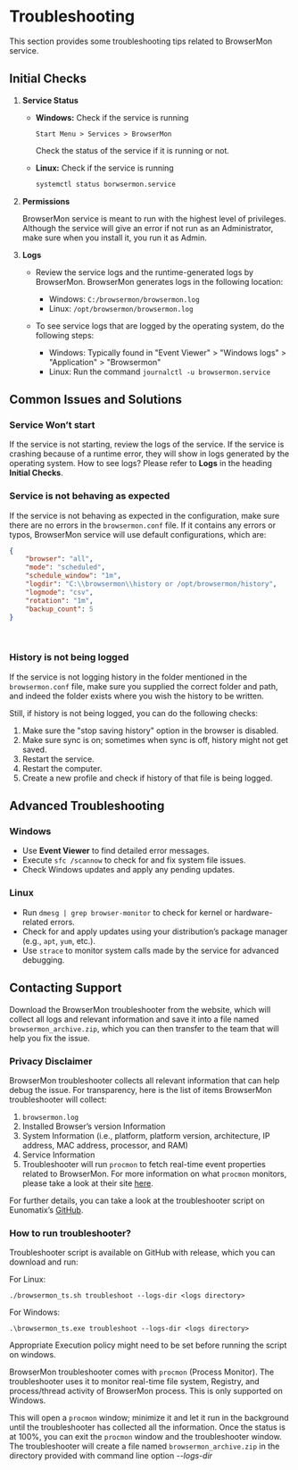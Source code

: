 # Troubleshooting

This section provides some troubleshooting tips related to BrowserMon service.

## Initial Checks

1. **Service Status**

   - **Windows:** Check if the service is running
        
     ```
     Start Menu > Services > BrowserMon
     ```
        
     Check the status of the service if it is running or not.
   
   - **Linux:** Check if the service is running
        
     ```bash
     systemctl status borwsermon.service
     ```
   
2. **Permissions**

   BrowserMon service is meant to run with the highest level of privileges. Although the service will give an error if not run as an Administrator, make sure when you install it, you run it as Admin.
   
3. **Logs**

   - Review the service logs and the runtime-generated logs by BrowserMon. BrowserMon generates logs in the following location:
   
     - Windows: `C:/browsermon/browsermon.log`
     - Linux: `/opt/browsermon/browsermon.log`
   
   - To see service logs that are logged by the operating system, do the following steps:
   
     - Windows: Typically found in "Event Viewer" > "Windows logs" > "Application" > "Browsermon"
     - Linux: Run the command `journalctl -u browsermon.service`

## Common Issues and Solutions

### Service Won’t start

If the service is not starting, review the logs of the service. If the service is crashing because of a runtime error, they will show in logs generated by the operating system. How to see logs? Please refer to **Logs** in the heading **Initial Checks**.
### Service is not behaving as expected

If the service is not behaving as expected in the configuration, make sure there are no errors in the `browsermon.conf` file. If it contains any errors or typos, BrowserMon service will use default configurations, which are:

```json
{
    "browser": "all",
    "mode": "scheduled",
    "schedule_window": "1m",
    "logdir": "C:\\browsermon\\history or /opt/browsermon/history",
    "logmode": "csv",
    "rotation": "1m",
    "backup_count": 5
}
```
<br>

### History is not being logged

If the service is not logging history in the folder mentioned in the `browsermon.conf` file, make sure you supplied the correct folder and path, and indeed the folder exists where you wish the history to be written.

Still, if history is not being logged, you can do the following checks:

1. Make sure the "stop saving history" option in the browser is disabled.
2. Make sure sync is on; sometimes when sync is off, history might not get saved.
3. Restart the service.
4. Restart the computer.
5. Create a new profile and check if history of that file is being logged.

## Advanced Troubleshooting

### Windows

- Use **Event Viewer** to find detailed error messages.
- Execute `sfc /scannow` to check for and fix system file issues.
- Check Windows updates and apply any pending updates.

### Linux

- Run `dmesg | grep browser-monitor` to check for kernel or hardware-related errors.
- Check for and apply updates using your distribution’s package manager (e.g., `apt`, `yum`, etc.).
- Use `strace` to monitor system calls made by the service for advanced debugging.

## Contacting Support

Download the BrowserMon troubleshooter from the website, which will collect all logs and relevant information and save it into a file named `browsermon_archive.zip`, which you can then transfer to the team that will help you fix the issue.

### Privacy Disclaimer

BrowserMon troubleshooter collects all relevant information that can help debug the issue. For transparency, here is the list of items BrowserMon troubleshooter will collect:

1. `browsermon.log`
2. Installed Browser’s version Information
3. System Information (i.e., platform, platform version, architecture, IP address, MAC address, processor, and RAM)
4. Service Information
5. Troubleshooter will run `procmon` to fetch real-time event properties related to BrowserMon. For more information on what `procmon` monitors, please take a look at their site [here](https://learn.microsoft.com/en-us/sysinternals/downloads/procmon).

For further details, you can take a look at the troubleshooter script on Eunomatix’s [GitHub](https://www.github.com/eunomatix/browsermon).

### How to run troubleshooter?

Troubleshooter script is available on GitHub with release, which you can download and run:

For Linux:

`./browsermon_ts.sh troubleshoot --logs-dir <logs directory>`

For Windows:

`.\browsermon_ts.exe troubleshoot --logs-dir <logs directory>`

Appropriate Execution policy might need to be set before running the script on windows. 



BrowserMon troubleshooter comes with `procmon` (Process Monitor). The troubleshooter uses it to monitor real-time file system, Registry, and process/thread activity of BrowserMon process. This is only supported on Windows.

This will open a `procmon` window; minimize it and let it run in the background until the troubleshooter has collected all the information. Once the status is at 100%, you can exit the `procmon` window and the troubleshooter window. The troubleshooter will create a file named `browsermon_archive.zip` in the directory provided with command line option *--logs-dir*


